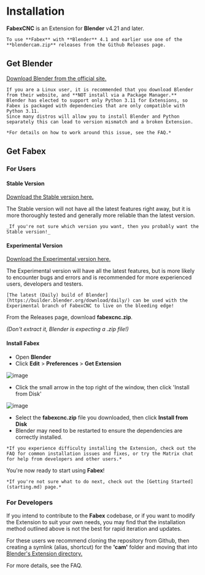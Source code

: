 # Installation

**FabexCNC** is an Extension for **Blender** v4.21 and later.

```{note}
To use **Fabex** with **Blender** 4.1 and earlier use one of the **blendercam.zip** releases from the Github Releases page.
```

## Get Blender

[Download Blender from the official site.](https://www.blender.org/download/)

```{note}
If you are a Linux user, it is recommended that you download Blender from their website, and **NOT install via a Package Manager.**
Blender has elected to support only Python 3.11 for Extensions, so Fabex is packaged with dependencies that are only compatible with Python 3.11.
Since many distros will allow you to install Blender and Python separately this can lead to version mismatch and a broken Extension.

*For details on how to work around this issue, see the FAQ.*
```
## Get Fabex

### For Users

#### Stable Version
[Download the Stable version here.](https://github.com/vilemduha/blendercam/releases)

The Stable version will not have all the latest features right away, but it is more thoroughly tested and generally more reliable than the latest version. 

```{note}
_If you're not sure which version you want, then you probably want the Stable version!_
```

#### Experimental Version
[Download the Experimental version here.](https://github.com/pppalain/blendercam/releases)

The Experimental version will have all the latest features, but is more likely to encounter bugs and errors and is recommended for more experienced users, developers and testers.

```{note}
[The latest (Daily) build of Blender](https://builder.blender.org/download/daily/) can be used with the Experimental branch of FabexCNC to live on the bleeding edge!
```

From the Releases page, download **fabexcnc.zip**.

*(Don't extract it, Blender is expecting a .zip file!)*

#### Install Fabex

- Open **Blender**
- Click **Edit** > **Preferences** > **Get Extension**

![image](https://github.com/user-attachments/assets/7776b3dd-2411-4348-b4d7-b0262f683f90)
- Click the small arrow in the top right of the window, then click 'Install from Disk'

![image](https://github.com/user-attachments/assets/1bec6168-5b57-48c4-afe7-310664fa979d)
- Select the **fabexcnc.zip** file you downloaded, then click **Install from Disk**
- Blender may need to be restarted to ensure the dependencies are correctly installed.

```{note}
*If you experience difficulty installing the Extension, check out the FAQ for common installation issues and fixes, or try the Matrix chat for help from developers and other users.*
```

You're now ready to start using **Fabex**!

```{note}
*If you're not sure what to do next, check out the [Getting Started](starting.md) page.*
```

### For Developers
If you intend to contribute to the **Fabex** codebase, or if you want to modify the Extension to suit your own needs, you may find that the installation method outlined above is not the best for rapid iteration and updates.

For these users we recommend cloning the repository from Github, then creating a symlink (alias, shortcut) for the **'cam'** folder and moving that into [Blender's Extension directory.](https://docs.blender.org/manual/en/latest/advanced/blender_directory_layout.html)

For more details, see the FAQ.